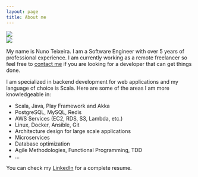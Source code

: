 ```yaml
---
layout: page
title: About me
---
```

<div style="width: 100%; margin: 0 auto;">
	<img class="img-circle" src="{{ site.baseurl }}/public/user.png">
</div>
<div class="social-network-about">
 <a href="{{ site.link-so }}" title="StackOverflow" target="_blank"><i class="fa fa-stack-overflow fa-larger" aria-hidden="true"></i></a>
 <a href="{{ site.link-gh }}" title="GitHub" target="_blank"><i class="fa fa-github fa-larger" aria-hidden="true"></i></a>
 <a href="{{ site.link-ln }}" title="LinkedIn" target="_blank"><i class="fa fa-linkedin fa-larger" aria-hidden="true"></i></a>
 <a href="{{ site.link-uw }}" title="Upwork" target="_blank"><img src="{{ site.baseurl }}/public/upwork-black.png" class="social-icon-img"/></a>
 <a href="mailto:{{ site.email-address }}" title="Email"><i class="fa fa-envelope-o fa-larger" aria-hidden="true"></i></a>
</div>
<p>
  My name is Nuno Teixeira. I am a Software Engineer with over 5 years of professional experience. I am currently working as a remote freelancer so feel free to <a href="mailto:{{ site.email-address }}" title="Email">contact me</a> if you are looking for a developer that can get things done.
</p>
<p>
    I am specialized in backend development for web applications and my language of choice is Scala. Here are some of the areas I am more knowledgeable in:
    <ul>
    <li>Scala, Java, Play Framework and Akka</li>
    <li>PostgreSQL, MySQL, Redis</li>
    <li>AWS Services (EC2, RDS, S3, Lambda, etc.)</li>
    <li>Linux, Docker, Ansible, Git</li>
    <li>Architecture design for large scale applications</li>
    <li>Microservices</li>
    <li>Database optimization</li>
    <li>Agile Methodologies, Functional Programming, TDD</li>
    <li>...</li>
   </ul>
</p>

You can check my <a href="{{ site.link-ln }}" title="LinkedIn" target="_blank">LinkedIn</a> for a complete resume.
